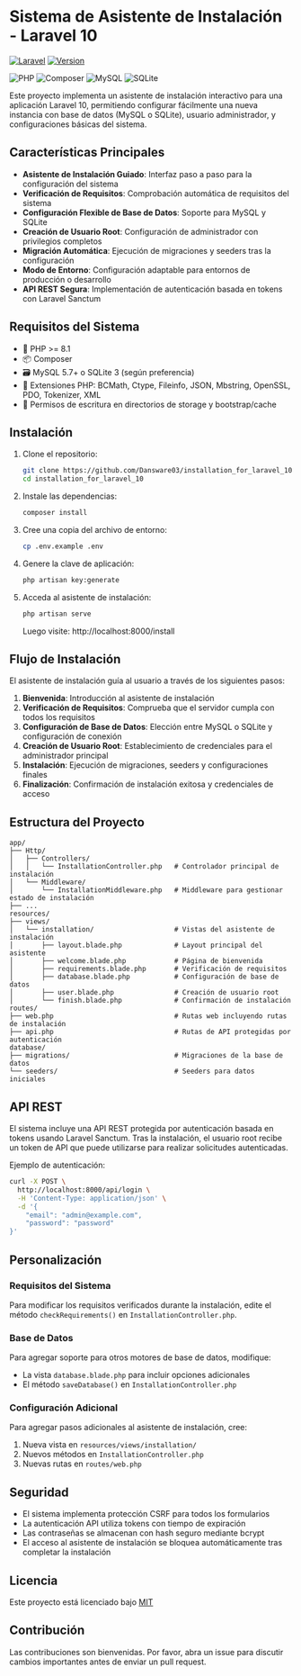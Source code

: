 # Sistema de Asistente de Instalación - Laravel 10

[![Laravel](https://img.shields.io/badge/Laravel-FF2D20?style=for-the-badge&logo=laravel&logoColor=white)](https://laravel.com)
[![Version](https://img.shields.io/badge/version-1.0.0-blue.svg)](https://semver.org)

![PHP](https://img.shields.io/badge/PHP-8.1%2B-777BB4?logo=php&logoColor=white)
![Composer](https://img.shields.io/badge/Composer-885630?logo=composer&logoColor=white)
![MySQL](https://img.shields.io/badge/MySQL-5.7%2B-4479A1?logo=mysql&logoColor=white)
![SQLite](https://img.shields.io/badge/SQLite-3-003B57?logo=sqlite&logoColor=white)

Este proyecto implementa un asistente de instalación interactivo para una aplicación Laravel 10, permitiendo configurar fácilmente una nueva instancia con base de datos (MySQL o SQLite), usuario administrador, y configuraciones básicas del sistema.

## Características Principales

- **Asistente de Instalación Guiado**: Interfaz paso a paso para la configuración del sistema
- **Verificación de Requisitos**: Comprobación automática de requisitos del sistema
- **Configuración Flexible de Base de Datos**: Soporte para MySQL y SQLite
- **Creación de Usuario Root**: Configuración de administrador con privilegios completos
- **Migración Automática**: Ejecución de migraciones y seeders tras la configuración
- **Modo de Entorno**: Configuración adaptable para entornos de producción o desarrollo
- **API REST Segura**: Implementación de autenticación basada en tokens con Laravel Sanctum

## Requisitos del Sistema

- 🐘 PHP >= 8.1
- 📦 Composer
- 🗃️ MySQL 5.7+ o SQLite 3 (según preferencia)
- 🔌 Extensiones PHP: BCMath, Ctype, Fileinfo, JSON, Mbstring, OpenSSL, PDO, Tokenizer, XML
- 📂 Permisos de escritura en directorios de storage y bootstrap/cache

## Instalación

1. Clone el repositorio:
   ```bash
   git clone https://github.com/Dansware03/installation_for_laravel_10.git
   cd installation_for_laravel_10
   ```

2. Instale las dependencias:
   ```bash
   composer install
   ```

3. Cree una copia del archivo de entorno:
   ```bash
   cp .env.example .env
   ```

4. Genere la clave de aplicación:
   ```bash
   php artisan key:generate
   ```

5. Acceda al asistente de instalación:
   ```bash
   php artisan serve
   ```
   Luego visite: http://localhost:8000/install

## Flujo de Instalación

El asistente de instalación guía al usuario a través de los siguientes pasos:

1. **Bienvenida**: Introducción al asistente de instalación
2. **Verificación de Requisitos**: Comprueba que el servidor cumpla con todos los requisitos
3. **Configuración de Base de Datos**: Elección entre MySQL o SQLite y configuración de conexión
4. **Creación de Usuario Root**: Establecimiento de credenciales para el administrador principal
5. **Instalación**: Ejecución de migraciones, seeders y configuraciones finales
6. **Finalización**: Confirmación de instalación exitosa y credenciales de acceso

## Estructura del Proyecto

```
app/
├── Http/
│   ├── Controllers/
│   │   └── InstallationController.php   # Controlador principal de instalación
│   └── Middleware/
│       └── InstallationMiddleware.php   # Middleware para gestionar estado de instalación
├── ...
resources/
├── views/
│   └── installation/                    # Vistas del asistente de instalación
│       ├── layout.blade.php             # Layout principal del asistente
│       ├── welcome.blade.php            # Página de bienvenida
│       ├── requirements.blade.php       # Verificación de requisitos
│       ├── database.blade.php           # Configuración de base de datos
│       ├── user.blade.php               # Creación de usuario root
│       └── finish.blade.php             # Confirmación de instalación
routes/
├── web.php                              # Rutas web incluyendo rutas de instalación
├── api.php                              # Rutas de API protegidas por autenticación
database/
├── migrations/                          # Migraciones de la base de datos
└── seeders/                             # Seeders para datos iniciales
```

## API REST

El sistema incluye una API REST protegida por autenticación basada en tokens usando Laravel Sanctum. Tras la instalación, el usuario root recibe un token de API que puede utilizarse para realizar solicitudes autenticadas.

Ejemplo de autenticación:

```bash
curl -X POST \
  http://localhost:8000/api/login \
  -H 'Content-Type: application/json' \
  -d '{
    "email": "admin@example.com",
    "password": "password"
}'
```

## Personalización

### Requisitos del Sistema

Para modificar los requisitos verificados durante la instalación, edite el método `checkRequirements()` en `InstallationController.php`.

### Base de Datos

Para agregar soporte para otros motores de base de datos, modifique:
- La vista `database.blade.php` para incluir opciones adicionales
- El método `saveDatabase()` en `InstallationController.php`

### Configuración Adicional

Para agregar pasos adicionales al asistente de instalación, cree:
1. Nueva vista en `resources/views/installation/`
2. Nuevos métodos en `InstallationController.php`
3. Nuevas rutas en `routes/web.php`

## Seguridad

- El sistema implementa protección CSRF para todos los formularios
- La autenticación API utiliza tokens con tiempo de expiración
- Las contraseñas se almacenan con hash seguro mediante bcrypt
- El acceso al asistente de instalación se bloquea automáticamente tras completar la instalación

## Licencia

Este proyecto está licenciado bajo [MIT](https://choosealicense.com/licenses/mit/)

## Contribución

Las contribuciones son bienvenidas. Por favor, abra un issue para discutir cambios importantes antes de enviar un pull request.